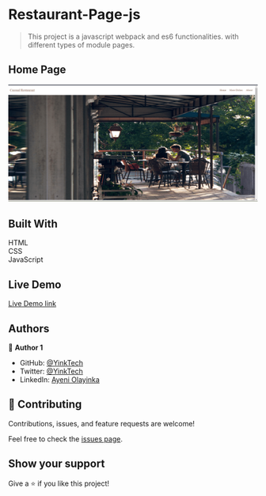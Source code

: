 # Restaurant-Page-js
> This project is a javascript webpack and es6 functionalities. with different types of module pages.

## Home Page
![screenshot](./src/assets/home.png)

## Built With 
HTML <br> CSS <br> JavaScript

## Live Demo

[Live Demo link](https://yinktech.github.io/Restaurant-Page-js/)

## Authors

👤 **Author 1**

- GitHub: [@YinkTech](https://github.com/yinktech)
- Twitter: [@YinkTech](https://twitter.com/yinktech)
- LinkedIn: [Ayeni Olayinka](https://www.linkedin.com/in/yinktech/)

## 🤝 Contributing
Contributions, issues, and feature requests are welcome!

Feel free to check the [issues page](https://github.com/YinkTech/Restaurant-Page-js/issues).

## Show your support

Give a ⭐️ if you like this project!

